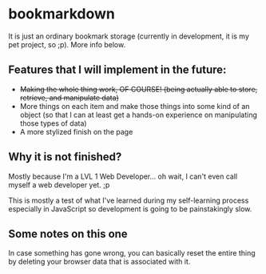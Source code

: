 # bookmarkdown
It is just an ordinary bookmark storage (currently in development, it is my pet project, so ;p). More info below.

## Features that I will implement in the future:
* ~~Making the whole thing work, OF COURSE! (being actually able to store, retrieve, and manipulate data)~~
* More things on each item and make those things into some kind of an object (so that I can at least get a hands-on experience on manipulating those types of data)
* A more stylized finish on the page

## Why it is  not finished?
Mostly because I'm a LVL 1 Web Developer... oh wait, I can't even call myself a web developer yet. ;p

This is mostly a test of what I've learned during my self-learning process especially in JavaScript so development is going to be painstakingly slow.

## Some notes on this one
In case something has gone wrong, you can basically reset the entire thing by deleting your browser data that is associated with it.
